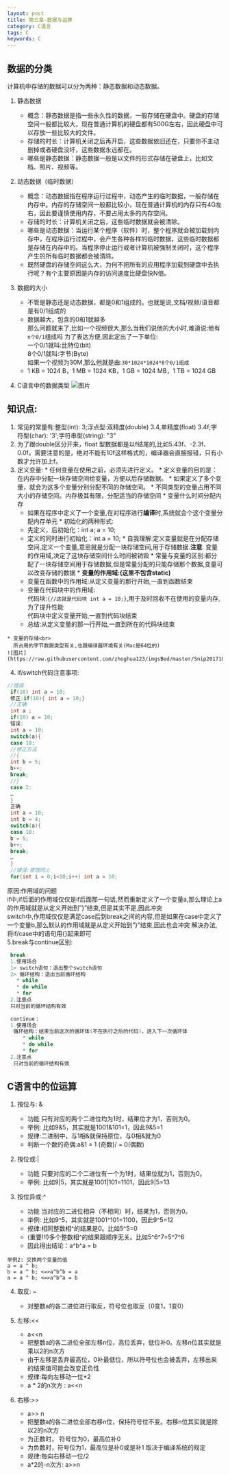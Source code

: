 ```yaml
---
layout: post
title: 第三章-数据与运算
category: C语言
tags: C
keywords: C
---
```


## 数据的分类
计算机中存储的数据可以分为两种：静态数据和动态数据。
1. 静态数据
 	* 概念：静态数据是指一些永久性的数据，一般存储在硬盘中。硬盘的存储空间一般都比较大，现在普通计算机的硬盘都有500G左右，因此硬盘中可以存放一些比较大的文件。	* 存储的时长：计算机关闭之后再开启，这些数据依旧还在，只要你不主动删掉或者硬盘没坏，这些数据永远都在。	* 哪些是静态数据：静态数据一般是以文件的形式存储在硬盘上，比如文档、照片、视频等。2. 动态数据（临时数据）
	* 概念：动态数据指在程序运行过程中，动态产生的临时数据，一般存储在内存中。内存的存储空间一般都比较小，现在普通计算机的内存只有4G左右，因此要谨慎使用内存，不要占用太多的内存空间。	* 存储的时长：计算机关闭之后，这些临时数据就会被清除。	* 哪些是动态数据：当运行某个程序（软件）时，整个程序就会被加载到内存中，在程序运行过程中，会产生各种各样的临时数据，这些临时数据都是存储在内存中的。当程序停止运行或者计算机被强制关闭时，这个程序产生的所有临时数据都会被清除。	* 既然硬盘的存储空间这么大，为何不把所有的应用程序加载到硬盘中去执行呢？有个主要原因是内存的访问速度比硬盘快N倍。3. 数据的大小	
	* 不管是静态还是动态数据，都是0和1组成的。也就是说,文档/视频/语音都是有0/1组成的
	* 数据越大，包含的0和1就越多<br>
	那么问题就来了,比如一个视频很大,那么当我们说他的大小时,难道说:他有`n个0/1`组成吗
	为了表达方便,因此定出了一下单位:<br>
	一个0/1就叫:比特位(bit)<br>
	8个0/1就叫:字节(Byte)<br>
	如果一个视频为30M,那么他就是由:`30*1024*1024*8个0/1组成`
	* 1 KB = 1024 B，1 MB = 1024 KB，1 GB = 1024 MB，1 TB = 1024 GB
4. C语言中的数据类型
  ![图片](https://raw.githubusercontent.com/zhoghua123/imgsBed/master/Snip20171023_4.png)
  
## 知识点:
  1. 常见的常量有:整型(int): 3;浮点型:双精度(double) 3.4,单精度(float) 3.4f;字符型(char): '3';字符串型(string): "3" 
  2. 为了跟double区分开来，float 型数据都是以f结尾的,比如5.43f、-2.3f、0.0f。需要注意的是，绝对不能有10f这样格式的，编译器会直接报错，只有小数才允许加上f。
  3. 定义变量:
  	* 任何变量在使用之前，必须先进行定义。
  	* 定义变量的目的是：在内存中分配一块存储空间给变量，方便以后存储数据。
  	* 如果定义了多个变量，就会为这多个变量分别分配不同的存储空间。
  	* 不同类型的变量占用不同大小的存储空间。内存极其有限，分配适当的存储空间 
  	* 变量什么时间分配内存
  		*  如果在程序中定义了一个变量,在对程序进行**编译**时,系统就会个这个变量分配内存单元
  	* 初始化的两种形式:
  		* 先定义，后初始化：int a;  a = 10;
  		* 定义的同时进行初始化：int a = 10;
  	* 自我理解:定义变量就是在分配存储空间,定义一个变量,意思就是分配一块存储空间,用于存储数据.**注意**: 变量的作用域,决定了这块存储空间什么时间被销毁
  	* 常量与变量的区别:都分配了一块存储空间用于存储数据,但是常量分配的只能存储那个数据,变量可以改变存储的数据
  	* **变量的作用域:(这里不包含static)**
  	   	* 变量在函数中的作用域:从定义变量的那行开始,一直到函数结束
  	   	* 变量在代码块中的作用域:<br>
  	   	  代码块:`{//这就是代码块 int a = 10;}`,用于及时回收不在使用的变量内存,为了提升性能<br>
  	   	  代码块中定义变量开始,一直到代码块结束
  	   	* 总结:从定义变量的那一行开始,一直到所在的代码块结束
  	
  	* 变量的存储<br>
  	  所占用的字节数跟类型有关,也跟编译器环境有关(Mac是64位的)
  	![图片](https://raw.githubusercontent.com/zhoghua123/imgsBed/master/Snip20171030_8.png)
  	
4. if/switch代码注意事项:<br>

```c
//错误
 if(10) int a = 10;
 修正:if(10){ int a = 10;}
 //正确
 int a ;
 if(10) a = 10;
 错误:
 int a = 10;
 switch(a){
 case 10:
 //修正方法
 //{
 int b = 5;
 b++;
 break;
 //}
 case 2:
 …
 }
 正确
 int a = 10;
 int b = 4;
 switch(a){
 case 10:
 b = 5;
 b++;
 break;
 …
 }
 //错误:原理同上
 for(int i = 0;i<10;i++) int a = 10;
```

原因:作用域的问题<br>
if中,if后面的作用域仅仅是if后面那一句话,然而重新定义了一个变量a,那么理论上a的作用域就是从定义开始到”}”结束,但是其实不是,因此冲突<br>
switch中,作用域仅仅是满足case后到break之间的内容,但是如果在case中定义了一个变量b,那么默认的作用域就是从定义开始到”}”结束,因此也会冲突
解决办法,将if/case中的语句用{}起来即可<br>
5.break与continue区别:

```c
 break:
 1.使用场合
 1> switch语句：退出整个switch语句
 2> 循环结构：退出当前循环结构
   * while
   * do while
   * for
 2.注意点
 只对当前的循环结构有效
 
 continue：
 1.使用场合
  循环结构：结束当前这次的循环体(不在执行之后的代码)，进入下一次循环体
     * while
     * do while
     * for
 2.注意点
  只对当前的循环结构有效
```
## C语言中的位运算
 1. 按位与: &
 	*	功能
 只有对应的两个二进位均为1时，结果位才为1，否则为0。
	* 举例: 比如9&5，其实就是1001&101=1，因此9&5=1
 	* 规律:二进制中，与1相&就保持原位，与0相&就为0
 	* 判断一个数的奇偶:a&1 = 1 (奇数)/ = 0(偶数)
 
 2. 按位或:|
 	* 功能
 只要对应的二个二进位有一个为1时，结果位就为1，否则为0。
 	* 举例: 比如9|5，其实就是1001|101=1101，因此9|5=13
 
 3. 按位异或:^
 	* 功能
 当对应的二进位相异（不相同）时，结果为1，否则为0。
 	* 举例: 比如9^5，其实就是1001^101=1100，因此9^5=12
 	* 规律:相同整数相^的结果是0。比如5^5=0
 	* (重要!!!)多个整数相^的结果跟顺序无关。比如5^6^7=5^7^6
 	* 因此得出结论：a^b^a = b
 	
 ```
举例2: 交换两个变量的值
 a = a ^ b;
 b = a ^ b; <=>a^b^b = a
 a = a ^ b; <=>a^b^a = b
 ```
 
 4. 取反: ~
 
 	* 对整数a的各二进位进行取反，符号位也取反（0变1，1变0）
 
 5. 左移:<<
 	* a<<n
  	* 把整数a的各二进位全部左移n位，高位丢弃，低位补0。左移n位其实就是乘以2的n次方
 	* 由于左移是丢弃最高位，0补最低位，所以符号位也会被丢弃，左移出来的结果值可能会改变正负性
 	* 规律:每向左移动一位*2
 	* a * 2的n次方 : a<<n
 6. 右移:>>
	* a>> n
 	* 把整数a的各二进位全部右移n位，保持符号位不变。右移n位其实就是除以2的n次方
	* 为正数时， 符号位为0，最高位补0
	* 为负数时，符号位为1，最高位是补0或是补1 取决于编译系统的规定
	* 规律:每向右移动一位/2
 	* a*2的-n次方: a>>n
 
